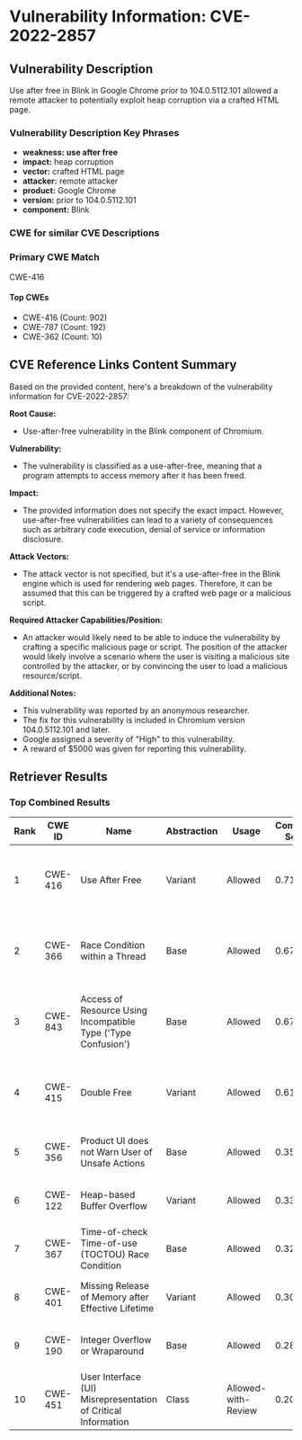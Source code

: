 # Vulnerability Information: CVE-2022-2857

## Vulnerability Description
Use after free in Blink in Google Chrome prior to 104.0.5112.101 allowed a remote attacker to potentially exploit heap corruption via a crafted HTML page.

### Vulnerability Description Key Phrases
- **weakness:** **use after free**
- **impact:** heap corruption
- **vector:** crafted HTML page
- **attacker:** remote attacker
- **product:** Google Chrome
- **version:** prior to 104.0.5112.101
- **component:** Blink

### CWE for similar CVE Descriptions
### Primary CWE Match
CWE-416

#### Top CWEs
- CWE-416 (Count: 902)
- CWE-787 (Count: 192)
- CWE-362 (Count: 10)

## CVE Reference Links Content Summary
Based on the provided content, here's a breakdown of the vulnerability information for CVE-2022-2857:

**Root Cause:**
- Use-after-free vulnerability in the Blink component of Chromium.

**Vulnerability:**
- The vulnerability is classified as a use-after-free, meaning that a program attempts to access memory after it has been freed.

**Impact:**
- The provided information does not specify the exact impact. However, use-after-free vulnerabilities can lead to a variety of consequences such as arbitrary code execution, denial of service or information disclosure.

**Attack Vectors:**
- The attack vector is not specified, but it's a use-after-free in the Blink engine which is used for rendering web pages. Therefore, it can be assumed that this can be triggered by a crafted web page or a malicious script.

**Required Attacker Capabilities/Position:**
- An attacker would likely need to be able to induce the vulnerability by crafting a specific malicious page or script. The position of the attacker would likely involve a scenario where the user is visiting a malicious site controlled by the attacker, or by convincing the user to load a malicious resource/script.

**Additional Notes:**
- This vulnerability was reported by an anonymous researcher.
- The fix for this vulnerability is included in Chromium version 104.0.5112.101 and later.
- Google assigned a severity of "High" to this vulnerability.
- A reward of $5000 was given for reporting this vulnerability.

## Retriever Results

### Top Combined Results

| Rank | CWE ID | Name | Abstraction | Usage | Combined Score | Retrievers | Individual Scores |
|------|--------|------|-------------|-------|---------------|------------|-------------------|
| 1 | CWE-416 | Use After Free | Variant | Allowed | 0.7127 | dense, sparse, graph | dense: 0.664, sparse: 0.255, graph: 0.822 |
| 2 | CWE-366 | Race Condition within a Thread | Base | Allowed | 0.6709 | dense, sparse, graph | dense: 0.608, sparse: 0.261, graph: 0.607 |
| 3 | CWE-843 | Access of Resource Using Incompatible Type ('Type Confusion') | Base | Allowed | 0.6703 | dense, sparse, graph | dense: 0.544, sparse: 0.185, graph: 0.818 |
| 4 | CWE-415 | Double Free | Variant | Allowed | 0.6173 | dense, sparse, graph | dense: 0.567, sparse: 0.166, graph: 0.812 |
| 5 | CWE-356 | Product UI does not Warn User of Unsafe Actions | Base | Allowed | 0.3546 | dense, sparse | dense: 0.534, sparse: 0.153 |
| 6 | CWE-122 | Heap-based Buffer Overflow | Variant | Allowed | 0.3392 | dense, sparse | dense: 0.547, sparse: 0.164 |
| 7 | CWE-367 | Time-of-check Time-of-use (TOCTOU) Race Condition | Base | Allowed | 0.3274 | dense, sparse | dense: 0.520, sparse: 0.118 |
| 8 | CWE-401 | Missing Release of Memory after Effective Lifetime | Variant | Allowed | 0.3015 | dense, sparse | dense: 0.520, sparse: 0.116 |
| 9 | CWE-190 | Integer Overflow or Wraparound | Base | Allowed | 0.2818 | sparse, graph | sparse: 0.117, graph: 0.602 |
| 10 | CWE-451 | User Interface (UI) Misrepresentation of Critical Information | Class | Allowed-with-Review | 0.2028 | dense, sparse | dense: 0.551, sparse: 0.121 |

